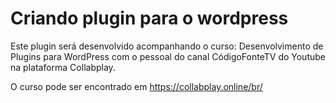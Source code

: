 # Criando plugin para o wordpress

Este plugin será desenvolvido acompanhando o curso: Desenvolvimento de Plugins para WordPress com o pessoal do canal CódigoFonteTV do Youtube na plataforma Collabplay.

O curso pode ser encontrado em https://collabplay.online/br/